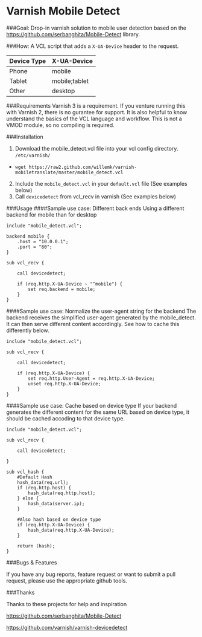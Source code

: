 Varnish Mobile Detect
=======================

###Goal:
Drop-in varnish solution to mobile user detection based on the https://github.com/serbanghita/Mobile-Detect library.

###How:
A VCL script that adds a `X-UA-Device` header to the request.

Device Type|X-UA-Device
-----------|------------
Phone      |  mobile
Tablet     |  mobile;tablet
Other      |  desktop

###Requirements
Varnish 3 is a requirement. If you venture running this with Varnish 2, there is no gurantee for support. 
It is also helpful to know understand the basics of the VCL language and workflow. 
This is not a VMOD module, so no compiling is required. 

###Installation
1. Download the mobile_detect.vcl file into your vcl config directory. `/etc/varnish/`
 * `wget https://raw2.github.com/willemk/varnish-mobiletranslate/master/mobile_detect.vcl`
2. Include the `mobile_detect.vcl` in your `default.vcl` file (See examples below)
3. Call `devicedetect` from vcl_recv in varnish (See examples below)

###Usage
####Sample use case: Different back ends
Using a different backend for mobile than for desktop 
```
include "mobile_detect.vcl";

backend mobile {
    .host = "10.0.0.1";
    .port = "80";
}

sub vcl_recv {

    call devicedetect;

    if (req.http.X-UA-Device ~ "^mobile") {
        set req.backend = mobile;
    }
}

```
####Sample use case: Normalize the user-agent string for the backend
The backend receives the simplified user-agent generated by the mobile_detect. It can then serve different content accordingly. See how to cache this differently below. 
```
include "mobile_detect.vcl";

sub vcl_recv {

    call devicedetect;

    if (req.http.X-UA-Device) {
        set req.http.User-Agent = req.http.X-UA-Device;
        unset req.http.X-UA-Device;
    }
}

```

####Sample use case: Cache based on device type
If your backend generates the different content for the same URL based on device type, it should be cached accoding to that device type. 
```
include "mobile_detect.vcl";

sub vcl_recv {

    call devicedetect;

}

sub vcl_hash {
    #Default Hash
    hash_data(req.url);
    if (req.http.host) {
        hash_data(req.http.host);
    } else {
        hash_data(server.ip);
    }
    
    #Also hash based on device type
    if (req.http.X-UA-Device) {
        hash_data(req.http.X-UA-Device);
    }
    
    return (hash);
}

```

###Bugs & Features

If you have any bug reports, feature request or want to submit a pull request, please use the appropriate github tools. 


###Thanks

Thanks to these projects for help and inspiration

https://github.com/serbanghita/Mobile-Detect

https://github.com/varnish/varnish-devicedetect
